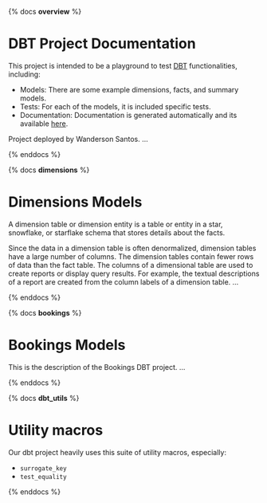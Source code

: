 
{% docs __overview__ %}

# DBT Project Documentation

This project is intended to be a playground to test [DBT](https://docs.getdbt.com/docs/introduction) functionalities, including:

- Models: There are some example dimensions, facts, and summary models.
- Tests: For each of the models, it is included specific tests.
- Documentation: Documentation is generated automatically and its available [here](tobeadded).

Project deployed by Wanderson Santos.
...

{% enddocs %}

{% docs __dimensions__ %}

# Dimensions Models

A dimension table or dimension entity is a table or entity in a star, snowflake, or starflake schema that stores details about the facts.

Since the data in a dimension table is often denormalized, dimension tables have a large number of columns. The dimension tables contain fewer rows of data than the fact table. The columns of a dimensional table are used to create reports or display query results. For example, the textual descriptions of a report are created from the column labels of a dimension table.
...

{% enddocs %}

{% docs __bookings__ %}

# Bookings Models

This is the description of the Bookings DBT project.
...

{% enddocs %}

{% docs __dbt_utils__ %}

# Utility macros

Our dbt project heavily uses this suite of utility macros, especially:

- `surrogate_key`
- `test_equality`

{% enddocs %}
